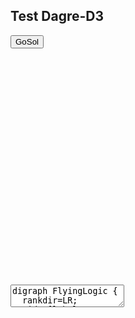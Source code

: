 ## Test Dagre-D3

<link rel="stylesheet" type="text/css" href="../leo/gosol_node_styles.css" />
<link rel="stylesheet" type="text/css" href="../leo/dagre.css" />

<input id="show_gosol" type="button" value="GoSol" onclick="switchDisplay('gosol_canvas');tryDraw();" />

<div id="gosol_canvas">
  <svg width="800" height="600">
    <g></g>
  </svg>
</div>

<textarea id="dot_code" type="text/graphviz">
digraph FlyingLogic {
  rankdir=LR;
  eid1 [label="A" style="filled" fillcolor="white"];
  eid8 [label="E" style="filled" fillcolor="white"];
  gid1 [labelType="html" label="<div style='padding: 10px;' onclick='top.editGraph(\"digraph FlyingLogic { rankdir=LR; eid1 [label=A ]; eid8 [label=E ]; subgraph cluster_eid13 { label=UnFolded eid2 [label=B ]; eid4 [label=C ]; eid5 [label=1 shape=circle ]; eid10 [label=OR shape=circle]; eid14 [label=D ]; } eid1 -> eid5; eid5 -> eid2; eid5 -> eid4; eid4 -> eid10; eid10 -> eid8; eid2 -> eid14; eid14 -> eid10; } \");tryDraw();'>Folded</div>" style="fill: silver;"]
  eid1 -> gid1;
  gid1 -> eid8;
}
</textarea>

<script type="text/javascript" src="../leo/d3.min.js"></script>
<script type="text/javascript" src="../leo/graphlib-dot.js"></script>
<script type="text/javascript" src="../leo/dagre-d3.min.js"></script>
<script type="text/javascript" src="../leo/dagre_utils.js"></script>
<script type="text/javascript" src="../leo/gosol_node_actions.js"></script>
